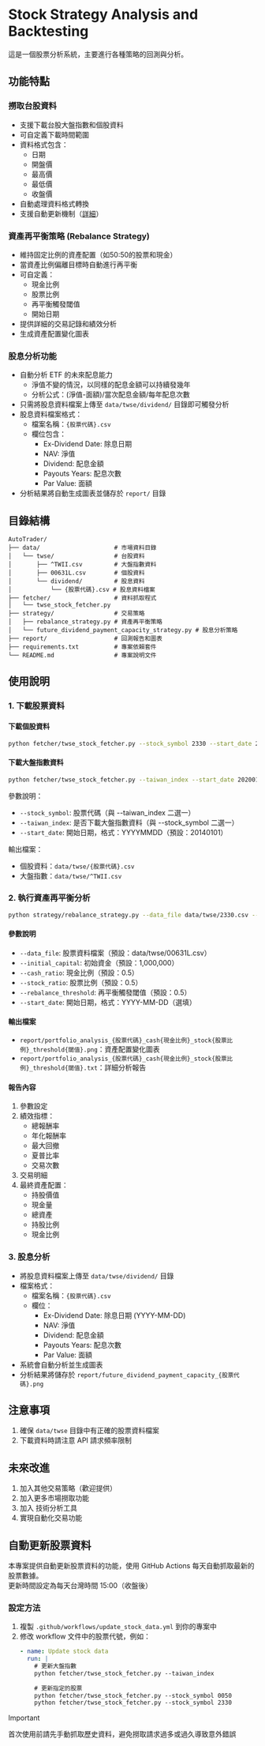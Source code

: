 # Stock Strategy Analysis and Backtesting

這是一個股票分析系統，主要進行各種策略的回測與分析。



## 功能特點

### 撈取台股資料
- 支援下載台股大盤指數和個股資料
- 可自定義下載時間範圍
- 資料格式包含：
  - 日期
  - 開盤價
  - 最高價
  - 最低價
  - 收盤價
- 自動處理資料格式轉換
- 支援自動更新機制（[詳細](#自動更新股票資料)）

### 資產再平衡策略 (Rebalance Strategy)
- 維持固定比例的資產配置（如50:50的股票和現金）
- 當資產比例偏離目標時自動進行再平衡
- 可自定義：
  - 現金比例
  - 股票比例
  - 再平衡觸發閾值
  - 開始日期
- 提供詳細的交易記錄和績效分析
- 生成資產配置變化圖表

### 股息分析功能
- 自動分析 ETF 的未來配息能力
  - 淨值不變的情況，以同樣的配息金額可以持續發幾年
  - 分析公式：(淨值-面額)/當次配息金額/每年配息次數
- 只需將股息資料檔案上傳至 `data/twse/dividend/` 目錄即可觸發分析
- 股息資料檔案格式：
  - 檔案名稱：`{股票代碼}.csv`
  - 欄位包含：
    - Ex-Dividend Date: 除息日期
    - NAV: 淨值
    - Dividend: 配息金額
    - Payouts Years: 配息次數
    - Par Value: 面額
- 分析結果將自動生成圖表並儲存於 `report/` 目錄

## 目錄結構

```
AutoTrader/
├── data/                     # 市場資料目錄
│   └── twse/                 # 台股資料
│       ├── ^TWII.csv         # 大盤指數資料
│       ├── 00631L.csv        # 個股資料
│       └── dividend/         # 股息資料
│           └── {股票代碼}.csv # 股息資料檔案
├── fetcher/                  # 資料抓取程式
│   └── twse_stock_fetcher.py
├── strategy/                 # 交易策略
│   ├── rebalance_strategy.py # 資產再平衡策略
│   └── future_dividend_payment_capacity_strategy.py # 股息分析策略
├── report/                   # 回測報告和圖表
├── requirements.txt          # 專案依賴套件
└── README.md                 # 專案說明文件
```


## 使用說明

### 1. 下載股票資料

#### 下載個股資料
```bash
python fetcher/twse_stock_fetcher.py --stock_symbol 2330 --start_date 20200101
```

#### 下載大盤指數資料
```bash
python fetcher/twse_stock_fetcher.py --taiwan_index --start_date 20200101
```

參數說明：
- `--stock_symbol`: 股票代碼（與 --taiwan_index 二選一）
- `--taiwan_index`: 是否下載大盤指數資料（與 --stock_symbol 二選一）
- `--start_date`: 開始日期，格式：YYYYMMDD（預設：20140101）

輸出檔案：
- 個股資料：`data/twse/{股票代碼}.csv`
- 大盤指數：`data/twse/^TWII.csv`

### 2. 執行資產再平衡分析

```bash
python strategy/rebalance_strategy.py --data_file data/twse/2330.csv --cash_ratio 0.5 --stock_ratio 0.5 --rebalance_threshold 0.5
```

#### 參數說明
- `--data_file`: 股票資料檔案（預設：data/twse/00631L.csv）
- `--initial_capital`: 初始資金（預設：1,000,000）
- `--cash_ratio`: 現金比例（預設：0.5）
- `--stock_ratio`: 股票比例（預設：0.5）
- `--rebalance_threshold`: 再平衡觸發閾值（預設：0.5）
- `--start_date`: 開始日期，格式：YYYY-MM-DD（選填）

#### 輸出檔案

- `report/portfolio_analysis_{股票代碼}_cash{現金比例}_stock{股票比例}_threshold{閾值}.png`：資產配置變化圖表
- `report/portfolio_analysis_{股票代碼}_cash{現金比例}_stock{股票比例}_threshold{閾值}.txt`：詳細分析報告

#### 報告內容
1. 參數設定
2. 績效指標：
   - 總報酬率
   - 年化報酬率
   - 最大回撤
   - 夏普比率
   - 交易次數
3. 交易明細
4. 最終資產配置：
   - 持股價值
   - 現金量
   - 總資產
   - 持股比例
   - 現金比例

### 3. 股息分析
- 將股息資料檔案上傳至 `data/twse/dividend/` 目錄
- 檔案格式：
  - 檔案名稱：`{股票代碼}.csv`
  - 欄位：
    - Ex-Dividend Date: 除息日期 (YYYY-MM-DD)
    - NAV: 淨值
    - Dividend: 配息金額
    - Payouts Years: 配息次數
    - Par Value: 面額
- 系統會自動分析並生成圖表
- 分析結果將儲存於 `report/future_dividend_payment_capacity_{股票代碼}.png`

## 注意事項

1. 確保 `data/twse` 目錄中有正確的股票資料檔案
2. 下載資料時請注意 API 請求頻率限制

## 未來改進

1. 加入其他交易策略（歡迎提供）
2. 加入更多市場撈取功能
3. 加入 技術分析工具
4. 實現自動化交易功能

## 自動更新股票資料

本專案提供自動更新股票資料的功能，使用 GitHub Actions 每天自動抓取最新的股票數據。  
更新時間設定為每天台灣時間 15:00（收盤後）

### 設定方法

1. 複製 `.github/workflows/update_stock_data.yml` 到你的專案中
2. 修改 workflow 文件中的股票代號，例如：
   ```yaml
   - name: Update stock data
     run: |
       # 更新大盤指數
       python fetcher/twse_stock_fetcher.py --taiwan_index
       
       # 更新指定的股票
       python fetcher/twse_stock_fetcher.py --stock_symbol 0050
       python fetcher/twse_stock_fetcher.py --stock_symbol 2330
   ```

> [!IMPORTANT]  
> 首次使用前請先手動抓取歷史資料，避免撈取請求過多或過久導致意外錯誤